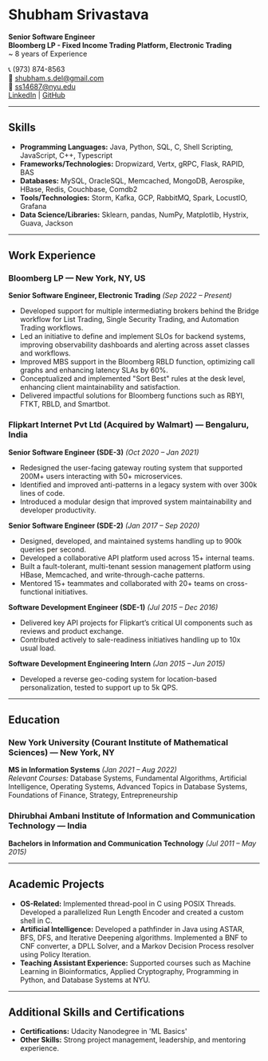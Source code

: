 # Shubham Srivastava

**Senior Software Engineer**  
**Bloomberg LP - Fixed Income Trading Platform, Electronic Trading**  
~ 8 years of Experience

📞 (973) 874-8563  
📧 shubham.s.del@gmail.com  
📧 ss14687@nyu.edu  
[LinkedIn](https://www.linkedin.com/in/shubham-srivastava-us) | [GitHub](http://github.com/shubham-s-del/)

---

## Skills
- **Programming Languages:** Java, Python, SQL, C, Shell Scripting, JavaScript, C++, Typescript
- **Frameworks/Technologies:** Dropwizard, Vertx, gRPC, Flask, RAPID, BAS
- **Databases:** MySQL, OracleSQL, Memcached, MongoDB, Aerospike, HBase, Redis, Couchbase, Comdb2
- **Tools/Technologies:** Storm, Kafka, GCP, RabbitMQ, Spark, LocustIO, Grafana
- **Data Science/Libraries:** Sklearn, pandas, NumPy, Matplotlib, Hystrix, Guava, Jackson

---

## Work Experience

### Bloomberg LP — New York, NY, US
**Senior Software Engineer, Electronic Trading** _(Sep 2022 – Present)_
- Developed support for multiple intermediating brokers behind the Bridge workflow for List Trading, Single Security Trading, and Automation Trading workflows.
- Led an initiative to define and implement SLOs for backend systems, improving observability dashboards and alerting across asset classes and workflows.
- Improved MBS support in the Bloomberg RBLD function, optimizing call graphs and enhancing latency SLAs by 60%.
- Conceptualized and implemented "Sort Best" rules at the desk level, enhancing client maintainability and satisfaction.
- Delivered impactful solutions for Bloomberg functions such as RBYI, FTKT, RBLD, and Smartbot.

### Flipkart Internet Pvt Ltd (Acquired by Walmart) — Bengaluru, India
**Senior Software Engineer (SDE-3)** _(Oct 2020 – Jan 2021)_
- Redesigned the user-facing gateway routing system that supported 200M+ users interacting with 50+ microservices.
- Identified and improved anti-patterns in a legacy system with over 300k lines of code.
- Introduced a modular design that improved system maintainability and developer productivity.

**Senior Software Engineer (SDE-2)** _(Jan 2017 – Sep 2020)_
- Designed, developed, and maintained systems handling up to 900k queries per second.
- Developed a collaborative API platform used across 15+ internal teams.
- Built a fault-tolerant, multi-tenant session management platform using HBase, Memcached, and write-through-cache patterns.
- Mentored 15+ teammates and collaborated with 20+ teams on cross-functional initiatives.

**Software Development Engineer (SDE-1)** _(Jul 2015 – Dec 2016)_
- Delivered key API projects for Flipkart’s critical UI components such as reviews and product exchange.
- Contributed actively to sale-readiness initiatives handling up to 10x usual load.

**Software Development Engineering Intern** _(Jan 2015 – Jun 2015)_
- Developed a reverse geo-coding system for location-based personalization, tested to support up to 5k QPS.

---

## Education

### New York University (Courant Institute of Mathematical Sciences) — New York, NY
**MS in Information Systems** _(Jan 2021 – Aug 2022)_  
*Relevant Courses:* Database Systems, Fundamental Algorithms, Artificial Intelligence, Operating Systems, Advanced Topics in Database Systems, Foundations of Finance, Strategy, Entrepreneurship

### Dhirubhai Ambani Institute of Information and Communication Technology — India
**Bachelors in Information and Communication Technology** _(Jul 2011 – May 2015)_

---

## Academic Projects
- **OS-Related:** Implemented thread-pool in C using POSIX Threads. Developed a parallelized Run Length Encoder and created a custom shell in C.
- **Artificial Intelligence:** Developed a pathfinder in Java using ASTAR, BFS, DFS, and Iterative Deepening algorithms. Implemented a BNF to CNF converter, a DPLL Solver, and a Markov Decision Process resolver using Policy Iteration.
- **Teaching Assistant Experience:** Supported courses such as Machine Learning in Bioinformatics, Applied Cryptography, Programming in Python, and Database Systems at NYU.

---

## Additional Skills and Certifications
- **Certifications:** Udacity Nanodegree in 'ML Basics'
- **Other Skills:** Strong project management, leadership, and mentoring experience.

